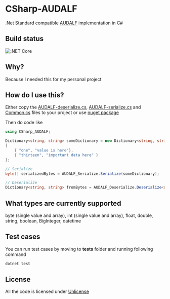 # CSharp-AUDALF
.Net Standard compatible [AUDALF](https://github.com/mcraiha/AUDALF) implementation in C#

## Build status
![.NET Core](https://github.com/mcraiha/CSharp-AUDALF/workflows/.NET%20Core/badge.svg)

## Why?

Because I needed this for my personal project

## How do I use this?

Either copy the [AUDALF-deserialize.cs](src/AUDALF-deserialize.cs), [AUDALF-serialize.cs](src/AUDALF-serialize.cs) and [Common.cs](src/Common.cs) files to your project or use [nuget package](https://www.nuget.org/packages/LibAUDALF/) 

Then do code like
```csharp
using CSharp_AUDALF;

Dictionary<string, string> someDictionary = new Dictionary<string, string>()
{
    { "one", "value is here"},
    { "thirteen", "important data here" }
};

// Serialize
byte[] serializedBytes = AUDALF_Serialize.Serialize(someDictionary);

// Deserialize
Dictionary<string, string> fromBytes = AUDALF_Deserialize.Deserialize<string, string>(serializedBytes);

```

## What types are currently supported

byte (single value and array), int (single value and array), float, double, string, boolean, BigInteger, datetime

## Test cases

You can run test cases by moving to **tests** folder and running following command
```bash
dotnet test
```

## License

All the code is licensed under [Unlicense](LICENSE)
